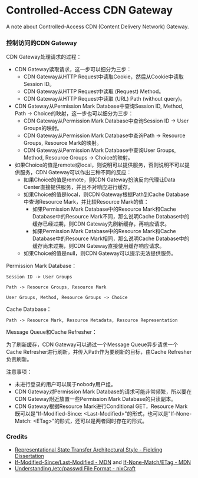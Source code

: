 # Controlled-Access CDN Gateway
A note about Controlled-Access CDN (Content Delivery Network) Gateway.

### 控制访问的CDN Gateway

CDN Gateway处理请求的过程：
- CDN Gateway读取请求，这一步可以细分为三步：
  - CDN Gateway从HTTP Request中读取Cookie，然后从Cookie中读取Session ID。
  - CDN Gateway从HTTP Request中读取 (Request) Method。
  - CDN Gateway从HTTP Request中读取 (URL) Path (without query)。
- CDN Gateway从Permission Mark Database中查询Session ID, Method, Path -> Choice的映射，这一步也可以细分为三步：
  - CDN Gateway从Permission Mark Database中查询Session ID -> User Groups的映射。
  - CDN Gateway从Permission Mark Database中查询Path -> Resource Groups, Resource Mark的映射。
  - CDN Gateway从Permission Mark Database中查询User Groups, Method, Resource Groups -> Choice的映射。
- 如果Choice的值是remote或local，则说明可以提供服务，否则说明不可以提供服务，CDN Gateway可以作出三种不同的反应：
  - 如果Choice的值是remote，则CDN Gateway扮演反向代理让Data Center直接提供服务，并且不对响应进行缓存。
  - 如果Choice的值是local，则CDN Gateway根据Path到Cache Database中查询Resource Mark，并比较Resource Mark的值：
    - 如果Permission Mark Database中的Resource Mark和Cache Database中的Resource Mark不同，那么说明Cache Database中的缓存已经过期，则CDN Gateway先刷新缓存，再响应请求。
    - 如果Permission Mark Database中的Resource Mark和Cache Database中的Resource Mark相同，那么说明Cache Database中的缓存尚未过期，则CDN Gateway直接使用缓存响应请求。
  - 如果Choice的值是null，则CDN Gateway可以提示无法提供服务。

Permission Mark Database：

```
Session ID -> User Groups
```

```
Path -> Resource Groups, Resource Mark
```

```
User Groups, Method, Resource Groups -> Choice
```

Cache Database：
```
Path -> Resource Mark, Resource Metadata, Resource Representation
```

Message Queue和Cache Refresher：

为了刷新缓存，CDN Gateway可以通过一个Message Queue异步请求一个Cache Refresher进行刷新，并传入Path作为要刷新的目标，由Cache Refresher负责刷新。

注意事项：
- 未进行登录的用户可以属于nobody用户组。
- CDN Gateway对Permission Mark Database的请求可能非常频繁，所以要在CDN Gateway附近放置一些Permission Mark Database的只读副本。
- CDN Gateway根据Resource Mark进行Conditional GET，Resource Mark既可以是"If-Modified-Since: \<Last-Modified\>"的形式，也可以是"If-None-Match: \<ETag\>"的形式，还可以是两者同时存在的形式。

### Credits
- [Representational State Transfer Architectural Style - Fielding Dissertation](https://ics.uci.edu/~fielding/pubs/dissertation/rest_arch_style.htm)
- [If-Modified-Since/Last-Modified - MDN](https://developer.mozilla.org/en-US/docs/Web/HTTP/Headers/If-Modified-Since) and [If-None-Match/ETag - MDN](https://developer.mozilla.org/en-US/docs/Web/HTTP/Headers/If-None-Match)
- [Understanding /etc/passwd File Format - nixCraft](https://www.cyberciti.biz/faq/understanding-etcpasswd-file-format)
